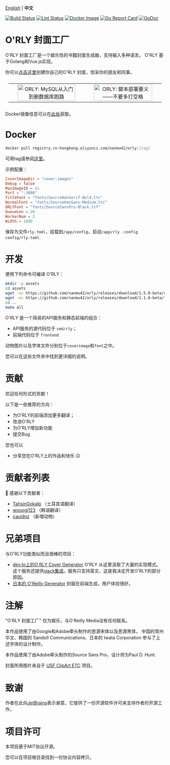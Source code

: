 [English](https://github.com/nanmu42/orly/blob/master/README.md) | **中文**

[![Build Status](https://github.com/nanmu42/orly/workflows/build/badge.svg)](https://github.com/nanmu42/orly/actions)
[![Lint Status](https://github.com/nanmu42/orly/workflows/golangci-lint/badge.svg)](https://github.com/nanmu42/orly/actions)
[![Docker Image](https://github.com/nanmu42/orly/workflows/Docker%20Image/badge.svg)](https://hub.docker.com/r/nanmu42/orly)
[![Go Report Card](https://goreportcard.com/badge/github.com/nanmu42/orly)](https://goreportcard.com/report/github.com/nanmu42/orly)
[![GoDoc](https://godoc.org/github.com/nanmu42/orly?status.svg)](https://godoc.org/github.com/nanmu42/orly)

# O'RLY 封面工厂

O'RLY 封面工厂是一个娱乐性的书籍封面生成器，支持输入多种语言。 O'RLY 基于Golang和Vue.js实现。

你可以[点击这里](https://orly.nanmu.me/)创建你自己的O'RLY 封面，惊呆你的朋友和同事。

<table style="padding:10px">
  <tr>
    <td align="center"><img src="https://user-images.githubusercontent.com/8143068/47200455-d2d5e600-d3a8-11e8-8310-9125043b213a.jpeg" alt="ORLY: MySQL从入门到删数据库跑路" width=90%></td>
    <td align="center"><img src="https://user-images.githubusercontent.com/8143068/47200457-d2d5e600-d3a8-11e8-871b-2642a65565c4.jpeg" alt="ORLY: 脚本部署要义——不要多打空格" width=90%></td>
  </tr>
</table>

Docker镜像信息可以在[此处](https://hub.docker.com/r/nanmu42/orly)获取。

# Docker

```bash
docker pull registry.cn-hongkong.aliyuncs.com/nanmu42/orly:[tag]
```

可用tag请参阅[这里](https://github.com/nanmu42/orly/releases)。

示例配置：

```toml
CoverImageDir = "cover-images"
Debug = false
MaxImageID = 41
Port = ":3000"
TitleFont = "fonts/SourceHanSerif-Bold.ttc"
NormalFont = "fonts/SourceHanSans-Medium.ttc"
ORLYFont = "fonts/SourceSansPro-Black.ttf"
QueueLen = 20
WorkerNum = 2
Width = 1000
```

保存为文件`rly.toml`，挂载到`/app/config`，启动`/app/rly -config config/rly.toml`.

# 开发

使用下列命令可编译 O'RLY：

```bash
mkdir -p assets
cd assets
wget -nc https://github.com/nanmu42/orly/releases/download/1.5.0-beta/cover-images.tar.xz
wget -nc https://github.com/nanmu42/orly/releases/download/1.1.0-beta/fonts.tar.xz
cd ..
make all
```

O'RLY 是一个简易的API服务和静态前端的组合：

* API服务的源代码位于 `cmd/rly`；
* 前端代码位于 `frontend`

动物图片以及字体文件分别位于`coverimage`和`font`之中。

您可以在这些文件夹中找到更详细的说明。

# 贡献

欢迎任何形式的贡献！

以下是一些推荐的方向：

* 为O'RLY的前端添加更多翻译；
* 改进O'RLY
* 为O'RLY增加新功能
* 提交Bug

您也可以

* 分享您在O'RLY上的作品和快乐 :wink:

# 贡献者列表

:hugs: 感谢以下贡献者：

* [TahsinGokalp](https://github.com/TahsinGokalp) （土耳其语翻译）
* [wooogi123](https://github.com/wooogi123) （韩语翻译）
* [cauldnz](https://github.com/cauldnz) （新增动物）

# 兄弟项目

与O'RLY功能类似而且很棒的项目：

* [dev.to上的O RLY Cover Generator](https://dev.to/rly) O'RLY 从这里汲取了大量的实现模式。这个服务还提供[slack集成](https://dev.to/rlyslack)。服务只支持英文，这是我决定开发O'RLY的部分原因。
* [日本的 O'Reilly Generator](http://oreilly-generator.com/) 封面在前端生成，用户体验很好。

# 注解

"O'RLY 封面工厂" 仅为娱乐，与O'Reilly Media没有任何联系。 

本作品使用了由Google和Adobe牵头制作的思源宋体以及思源黑体，
 中国的常州华文、韩国的 Sandoll Communications、日本的 Iwata Corporation
 参与了上述字体的设计制作。 
 
本作品使用了由Adobe牵头制作的Source Sans Pro，设计师为Paul D. Hunt.

封面所用图片来自于 [USF ClipArt ETC](https://etc.usf.edu/clipart/) 项目。
 
 # 致谢
 
 作者在此向[JetBrains](https://www.jetbrains.com/?from=ORLY-cover-generator)表示谢意，它提供了一份开源软件许可来支持作者的开源工作。
 
 # 项目许可
 
 本项目基于MIT协议开源。
 
 您可以在项目根目录找到一份协议内容拷贝。
